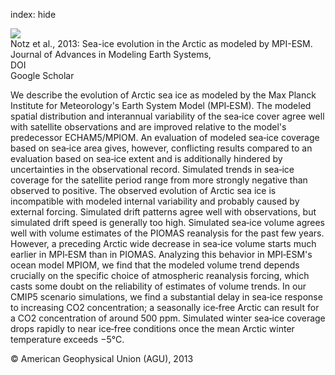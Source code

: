 index: hide

<div class="Citation">
    <div class="Citation-thumb CitationThumb-linked"  data-href="https://doi.org/10.1002/jame.20016">
      <img src="https://static.claimspace.cloud/climate-study-static/refs/thumbs/9/Notz_et_al_2013-thumb.png" />
    </div>

  <div class="Citation-body">
    <div class="Citation-text">Notz et al., 2013: Sea-ice evolution in the Arctic as modeled by MPI-ESM. <span class="Article-journal">Journal of Advances in Modeling Earth Systems, </span><span class="Article-volume"></span></div>
    <div class="Citation-links">
      <div class="CitationLink" data-href="https://doi.org/10.1002/jame.20016">
        <div class="CitationLink-icon CitationLink-Doi"></div>
        <div class="CitationLink-text">DOI</div>
      </div>
      <div class="CitationLink" data-href="https://scholar.google.com/scholar?q=10.1002/jame.20016">
        <div class="CitationLink-icon CitationLink-Scholar"></div>
        <div class="CitationLink-text">Google Scholar</div>
      </div>
    </div>
  </div>
</div>

We describe the evolution of Arctic sea ice as modeled by the Max Planck Institute for Meteorology's Earth System Model (MPI‐ESM). The modeled spatial distribution and interannual variability of the sea‐ice cover agree well with satellite observations and are improved relative to the model's predecessor ECHAM5/MPIOM. An evaluation of modeled sea‐ice coverage based on sea‐ice area gives, however, conflicting results compared to an evaluation based on sea‐ice extent and is additionally hindered by uncertainties in the observational record. Simulated trends in sea‐ice coverage for the satellite period range from more strongly negative than observed to positive. The observed evolution of Arctic sea ice is incompatible with modeled internal variability and probably caused by external forcing. Simulated drift patterns agree well with observations, but simulated drift speed is generally too high. Simulated sea‐ice volume agrees well with volume estimates of the PIOMAS reanalysis for the past few years. However, a preceding Arctic wide decrease in sea‐ice volume starts much earlier in MPI‐ESM than in PIOMAS. Analyzing this behavior in MPI‐ESM's ocean model MPIOM, we find that the modeled volume trend depends crucially on the specific choice of atmospheric reanalysis forcing, which casts some doubt on the reliability of estimates of volume trends. In our CMIP5 scenario simulations, we find a substantial delay in sea‐ice response to increasing CO2 concentration; a seasonally ice‐free Arctic can result for a CO2 concentration of around 500 ppm. Simulated winter sea‐ice coverage drops rapidly to near ice‐free conditions once the mean Arctic winter temperature exceeds −5°C.

<div class="Citation-copy">
&copy; American Geophysical Union (AGU), 2013
</div>